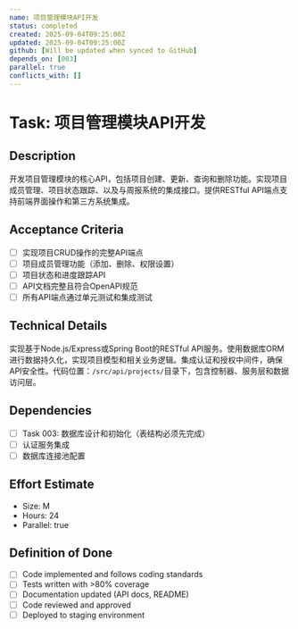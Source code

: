 ```yaml
---
name: 项目管理模块API开发
status: completed
created: 2025-09-04T09:25:00Z
updated: 2025-09-04T09:25:00Z
github: [Will be updated when synced to GitHub]
depends_on: [003]
parallel: true
conflicts_with: []
---
```


# Task: 项目管理模块API开发

## Description
开发项目管理模块的核心API，包括项目创建、更新、查询和删除功能。实现项目成员管理、项目状态跟踪、以及与周报系统的集成接口。提供RESTful API端点支持前端界面操作和第三方系统集成。

## Acceptance Criteria
- [ ] 实现项目CRUD操作的完整API端点
- [ ] 项目成员管理功能（添加、删除、权限设置）
- [ ] 项目状态和进度跟踪API
- [ ] API文档完整且符合OpenAPI规范
- [ ] 所有API端点通过单元测试和集成测试

## Technical Details
实现基于Node.js/Express或Spring Boot的RESTful API服务。使用数据库ORM进行数据持久化，实现项目模型和相关业务逻辑。集成认证和授权中间件，确保API安全性。代码位置：`/src/api/projects/`目录下，包含控制器、服务层和数据访问层。

## Dependencies
- [ ] Task 003: 数据库设计和初始化（表结构必须先完成）
- [ ] 认证服务集成
- [ ] 数据库连接池配置

## Effort Estimate  
- Size: M
- Hours: 24
- Parallel: true

## Definition of Done
- [ ] Code implemented and follows coding standards
- [ ] Tests written with >80% coverage
- [ ] Documentation updated (API docs, README)
- [ ] Code reviewed and approved
- [ ] Deployed to staging environment